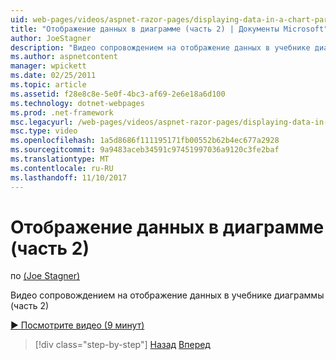 ```yaml
---
uid: web-pages/videos/aspnet-razor-pages/displaying-data-in-a-chart-part-2
title: "Отображение данных в диаграмме (часть 2) | Документы Microsoft"
author: JoeStagner
description: "Видео сопровождением на отображение данных в учебнике диаграммы (часть 2)"
ms.author: aspnetcontent
manager: wpickett
ms.date: 02/25/2011
ms.topic: article
ms.assetid: f28e8c8e-5e0f-4bc3-af69-2e6e18a6d100
ms.technology: dotnet-webpages
ms.prod: .net-framework
msc.legacyurl: /web-pages/videos/aspnet-razor-pages/displaying-data-in-a-chart-part-2
msc.type: video
ms.openlocfilehash: 1a5d8686f111195171fb00552b62b4ec677a2928
ms.sourcegitcommit: 9a9483aceb34591c97451997036a9120c3fe2baf
ms.translationtype: MT
ms.contentlocale: ru-RU
ms.lasthandoff: 11/10/2017
---
```

<a name="displaying-data-in-a-chart-part-2"></a>Отображение данных в диаграмме (часть 2)
====================
по [(Joe Stagner)](https://github.com/JoeStagner)

Видео сопровождением на отображение данных в учебнике диаграммы (часть 2)

[&#9654; Посмотрите видео (9 минут)](https://channel9.msdn.com/Blogs/ASP-NET-Site-Videos/displaying-data-in-a-chart-part-2)

>[!div class="step-by-step"]
[Назад](displaying-data-in-a-chart-part-1.md)
[Вперед](working-with-files.md)
